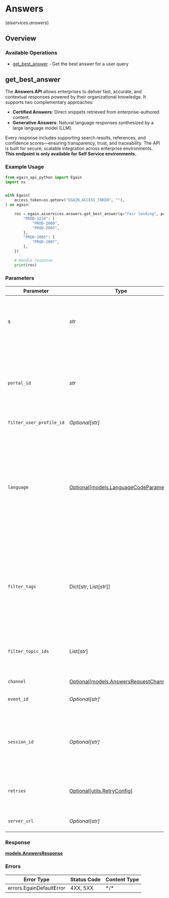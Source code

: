 # Answers
(*aiservices.answers*)

## Overview

### Available Operations

* [get_best_answer](#get_best_answer) - Get the best answer for a user query

## get_best_answer

The **Answers API** allows enterprises to deliver fast, accurate, and contextual responses powered by their organizational knowledge. It supports two complementary approaches:  
  - **Certified Answers**: Direct snippets retrieved from enterprise-authored content.
  - **Generative Answers**: Natural language responses synthesized by a large language model (LLM).

Every response includes supporting search results, references, and confidence scores—ensuring transparency, trust, and traceability. The API is built for secure, scalable integration across enterprise environments. <br>**This endpoint is only available for Self Service environments.**


### Example Usage

<!-- UsageSnippet language="python" operationID="getBestAnswer" method="post" path="/{portalID}/answers" -->
```python
from egain_api_python import Egain
import os


with Egain(
    access_token=os.getenv("EGAIN_ACCESS_TOKEN", ""),
) as egain:

    res = egain.aiservices.answers.get_best_answer(q="fair lending", portal_id="PROD-1000", filter_user_profile_id="PROD-3210", language="en-US", filter_tags={
        "PROD-1234": [
            "PROD-2000",
            "PROD-2003",
        ],
        "PROD-2005": [
            "PROD-2007",
        ],
    })

    # Handle response
    print(res)

```

### Parameters

| Parameter                                                                                                                                                                                                 | Type                                                                                                                                                                                                      | Required                                                                                                                                                                                                  | Description                                                                                                                                                                                               | Example                                                                                                                                                                                                   |
| --------------------------------------------------------------------------------------------------------------------------------------------------------------------------------------------------------- | --------------------------------------------------------------------------------------------------------------------------------------------------------------------------------------------------------- | --------------------------------------------------------------------------------------------------------------------------------------------------------------------------------------------------------- | --------------------------------------------------------------------------------------------------------------------------------------------------------------------------------------------------------- | --------------------------------------------------------------------------------------------------------------------------------------------------------------------------------------------------------- |
| `q`                                                                                                                                                                                                       | *str*                                                                                                                                                                                                     | :heavy_check_mark:                                                                                                                                                                                        | The search query string. The string must be escaped as required by the URL syntax rules.                                                                                                                  | fair lending                                                                                                                                                                                              |
| `portal_id`                                                                                                                                                                                               | *str*                                                                                                                                                                                                     | :heavy_check_mark:                                                                                                                                                                                        | The ID of the portal being accessed.<br><br>A portal ID is composed of a 2-4 letter prefix, followed by a dash and 4-15 digits.                                                                           | PROD-1000                                                                                                                                                                                                 |
| `filter_user_profile_id`                                                                                                                                                                                  | *Optional[str]*                                                                                                                                                                                           | :heavy_minus_sign:                                                                                                                                                                                        | N/A                                                                                                                                                                                                       | PROD-3210                                                                                                                                                                                                 |
| `language`                                                                                                                                                                                                | [Optional[models.LanguageCodeParameter]](../../models/languagecodeparameter.md)                                                                                                                           | :heavy_minus_sign:                                                                                                                                                                                        | The language that describes the details of a resource. Resources available in different languages may differ from each other. <br><br> If lang is not passed, then the portal's default language is used. | en-US                                                                                                                                                                                                     |
| `filter_tags`                                                                                                                                                                                             | Dict[str, List[*str*]]                                                                                                                                                                                    | :heavy_minus_sign:                                                                                                                                                                                        | An object where each key is a **Category Tag ID** (numeric string),  <br/>and each value is an array of **Tag IDs** for that category.<br/>                                                               | {<br/>"PROD-1234": [<br/>"PROD-2000",<br/>"PROD-2003"<br/>],<br/>"PROD-2005": [<br/>"PROD-2007"<br/>]<br/>}                                                                                               |
| `filter_topic_ids`                                                                                                                                                                                        | List[*str*]                                                                                                                                                                                               | :heavy_minus_sign:                                                                                                                                                                                        | An array of topic IDs. It is used to restrict search results to specific topics.                                                                                                                          |                                                                                                                                                                                                           |
| `channel`                                                                                                                                                                                                 | [Optional[models.AnswersRequestChannel]](../../models/answersrequestchannel.md)                                                                                                                           | :heavy_minus_sign:                                                                                                                                                                                        | N/A                                                                                                                                                                                                       |                                                                                                                                                                                                           |
| `event_id`                                                                                                                                                                                                | *Optional[str]*                                                                                                                                                                                           | :heavy_minus_sign:                                                                                                                                                                                        | Unique ID for this specific API call or event.                                                                                                                                                            |                                                                                                                                                                                                           |
| `session_id`                                                                                                                                                                                              | *Optional[str]*                                                                                                                                                                                           | :heavy_minus_sign:                                                                                                                                                                                        | ID that ties multiple API calls to the same user session. Will be used as part of to tie events back to a session.                                                                                        |                                                                                                                                                                                                           |
| `retries`                                                                                                                                                                                                 | [Optional[utils.RetryConfig]](../../models/utils/retryconfig.md)                                                                                                                                          | :heavy_minus_sign:                                                                                                                                                                                        | Configuration to override the default retry behavior of the client.                                                                                                                                       |                                                                                                                                                                                                           |
| `server_url`                                                                                                                                                                                              | *Optional[str]*                                                                                                                                                                                           | :heavy_minus_sign:                                                                                                                                                                                        | An optional server URL to use.                                                                                                                                                                            | http://localhost:8080                                                                                                                                                                                     |

### Response

**[models.AnswersResponse](../../models/answersresponse.md)**

### Errors

| Error Type               | Status Code              | Content Type             |
| ------------------------ | ------------------------ | ------------------------ |
| errors.EgainDefaultError | 4XX, 5XX                 | \*/\*                    |
